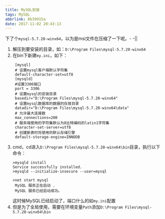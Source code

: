 ```yaml
---
title: MySQL安装
tags: MySQL
abbrlink: 8b39915a
date: 2017-11-02 20:43:13
---
```


下了个``mysql-5.7.20-winx64``，以为是msi文件在压缩了一下呢。- -||

1. 解压到要安装的目录，如：``D:\Program Files\mysql-5.7.20-winx64``
2. 在bin下新建``my.ini``，如下：
   ```
    [mysql]
    # 设置mysql客户端默认字符集
    default-character-set=utf8 
    [mysqld]
    #设置3306端口
    port = 3306 
    # 设置mysql的安装目录
    basedir="D:\Program Files\mysql-5.7.20-winx64"
    # 设置mysql数据库的数据的存放目录
    datadir="D:\Program Files\mysql-5.7.20-winx64\data"
    # 允许最大连接数
    max_connections=200
    # 服务端使用的字符集默认为8比特编码的latin1字符集
    character-set-server=utf8
    # 创建新表时将使用的默认存储引擎
    default-storage-engine=INNODB 
   ```
3. cmd，cd进入``D:\Program Files\mysql-5.7.20-winx64\bin``目录，执行以下命令：
   ```
   >mysqld install
   Service successfully installed.
   >mysqld --initialize-insecure --user=mysql
   
   >net start mysql
    MySQL 服务正在启动 .
    MySQL 服务已经启动成功。
   ```
   这时候MySQL已经启动了，端口什么的如``my.ini``配置
4. 但是为了全局使用，需要在环境变量``Path``添加``D:\Program Files\mysql-5.7.20-winx64\bin``